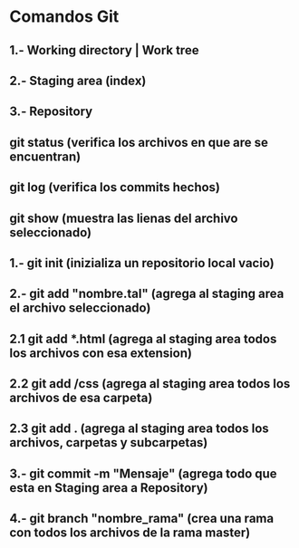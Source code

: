  # Comandos Git

 ## 1.- Working directory | Work tree
 ## 2.- Staging area (index)
 ## 3.- Repository

## git status (verifica los archivos en que are se encuentran)
## git log (verifica los commits hechos)
## git show (muestra las lienas del archivo seleccionado)

## 1.- git init (inizializa un repositorio local vacio)
## 2.- git add "nombre.tal" (agrega al staging area el archivo seleccionado)
## 2.1 git add *.html (agrega al staging area todos los archivos con esa extension)
## 2.2 git add /css (agrega al staging area todos los archivos de esa carpeta)
## 2.3 git add . (agrega al staging area todos los archivos, carpetas y subcarpetas)

## 3.- git commit -m "Mensaje" (agrega todo que esta en Staging area a Repository)

## 4.- git branch "nombre_rama" (crea una rama con todos los archivos de la rama master)